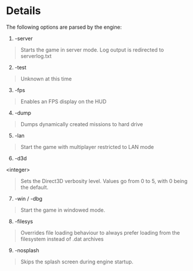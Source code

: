 # Details #

The following options are parsed by the engine:

1. -server
> Starts the game in server mode. Log output is redirected to  serverlog.txt
2. -test
> Unknown at this time
3. -fps
> Enables an FPS display on the HUD
4. -dump
> Dumps dynamically created missions to hard drive
5. -lan
> Start the game with multiplayer restricted to LAN mode
6. -d3d 

&lt;integer&gt;


> Sets the Direct3D verbosity level. Values go from 0 to 5, with 0 being the default.
7. -win / -dbg
> Start the game in windowed mode.
8. -filesys
> Overrides file loading behaviour to always prefer loading from the filesystem instead of .dat archives
9. -nosplash
> Skips the splash screen during engine startup.